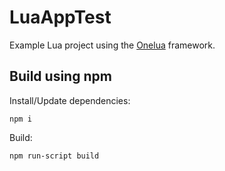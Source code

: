 # LuaAppTest

Example Lua project using the [Onelua](https://github.com/cngc4e/onelua) framework.

## Build using npm
Install/Update dependencies:
```
npm i
```

Build:
```
npm run-script build
```

